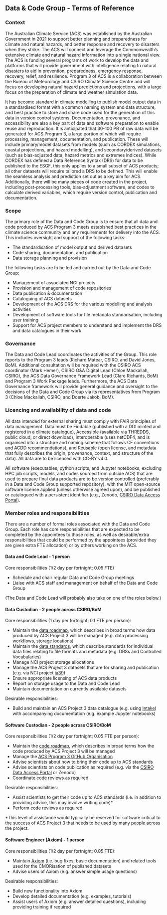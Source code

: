 ## Data & Code Group - Terms of Reference

### Context

The Australian Climate Service (ACS) was established by the Australian Government in 2021
to support better planning and preparedness for climate and natural hazards,
and better response and recovery to disasters when they strike.
The ACS will connect and leverage the Commonwealth’s extensive climate and natural hazard information into a single national view.
The ACS is funding several programs of work to develop the data and platforms
that will provide government with intelligence relating to natural disasters
to aid in prevention, preparedness, emergency response, recovery, relief, and resilience. 
Program 3 of ACS is a collaboration between the Bureau of Meteorology and CSIRO Climate Science Centre
and will focus on developing natural hazard predictions and projections,
with a large focus on the preparation of climate and weather simulation data. 

It has become standard in climate modelling to publish model output data
in a standardised format with a common naming system and data structure,
and best practice to store and share code used for the generation of this data in version control systems.
Documentation, provenance, and accessibility are also a key part of data and software preparation to enable reuse and reproduction.
It is anticipated that 30-100 PB of raw data will be generated for ACS Program 3,
a large portion of which will require processing, management, documentation, and publication.
These will include primary/model datasets from models
(such as CORDEX simulations, coastal projections, and hazard modelling),
and secondary/derived datasets
(such as bias-adjusted data, hazard metrics and extremes indices).
While CORDEX has defined a Data Reference Syntax (DRS) for data to be published to the ESGF,
this only applies to a small subset of ACS products;
all other datasets will require tailored a DRS to be defined.
This will enable the seamless analysis and prediction set out as a key aim for ACS.
Additionally, there will be many pieces of code created in the project,
including post-processing tools, bias-adjustment software, and codes to calculate derived variables,
which require version control, publication and documentation.

### Scope

The primary role of the Data and Code Group is to ensure that all data and code produced by ACS Program 3 meets
establshed best practices in the climate science community and
any requirements for delivery into the ACS.   
This includes oversight and support of the following tasks:
-	The standardisation of model output and derived datasets
-	Code sharing, documentation, and publication
-	Data storage planning and provision

The following tasks are to be led and carried out by the Data and Code Group:
-	Management of associated NCI projects
-	Provision and management of code repositories
-	Data publication & documentation
-	Cataloguing of ACS datasets
-	Development of the ACS DRS for the various modelling and analysis activities
-	Development of software tools for file metadata standarisation, including user training
-	Support for ACS project members to understand and implement the DRS and data catalogues in their work

### Governance

The Data and Code Lead coordinates the activities of the Group.
This role reports to the Program 3 leads (Richard Matear, CSIRO, and David Jones, BoM).
Additional consultation will be required with the
CSIRO ACS coordinator (Mark Hemer),
CSIRO O&A Digital Lead (Chloe Mackallah, CSIRO),
the ACS Data Governance Framework Lead (Clare Richards, BoM) and
Program 3 Work Package leads.
Furthermore, the ACS Data Governance framework will provide general guidance and oversight
to the decisions of the Data and Code Group via its representatives from Program 3 (Chloe Mackallah, CSIRO, and Doerte Jakob, BoM).

### Licencing and availability of data and code

All data intended for external sharing must comply with FAIR principles of data management.
Data must be Findable (published with a DOI minted and registered in a climate catalogue),
Accessible (available via THREDDS, public cloud, or direct download),
Interoperable (uses netCDF4, and is organised into a structure and naming scheme that follows CF conventions and ACDD recommendations),
and Reusable (open license, and metadata that fully describes the origin, provenance, context, and structure of the data).
All data are to be licensed with CC-BY v4.0.

All software (executables, python scripts, and Jupyter notebooks; excluding HPC job scripts, models, and codes sourced from outside ACS)
that are used to prepare final data products are to be version controlled
(preferably in a Data and Code Group supported repository),
with the MIT open-source software license applied (unless otherwise agreed upon),
and be published or catalogued with a persistent identifier (e.g., Zenodo, [CSIRO Data Access Portal](https://data.csiro.au/)).

### Member roles and responsibilities

There are a number of formal roles associated with the Data and Code Group.
Each role has core responsibilities that are expected to be completed by the appointees to those roles,
as well as desirable/extra responsibilities that could be performed by the appointees
(provided they are given extra FTE allocation)
or by others working on the ACS.

#### Data and Code Lead - 1 person

Core responsibilities (1/2 day per fortnight; 0.05 FTE)
- Schedule and chair regular Data and Code Group meetings
- Liaise with ACS staff and management on behalf of the Data and Code Group

(The Data and Code Lead will probably also take on one of the roles below.)

#### Data Custodian - 2 people across CSIRO/BoM

Core responsibilities (1 day per fortnight; 0.1 FTE per person):
- Maintain the [data roadmap](https://github.com/AusClimateService/data-code-group/blob/main/data_roadmap.md),
  which describes in broad terms how data produced by ACS Project 3 will be managed
  (e.g. data processing workflows, storage locations)
- Maintain the [data standards](https://github.com/AusClimateService/data-code-group/blob/main/data_standards.md),
  which describe standards for individual data files relating to file formats and metadata (e.g. DRSs and Controlled Vocabularies)
- Manage NCI project storage allocations
- Manage the ACS Project 3 datasets that are for sharing and publication (e.g. via NCI project [ia39](https://my.nci.org.au/mancini/project/ia39))
- Ensure appropriate licensing of ACS data products
- Report on storage usage to the Data and Code Lead
- Maintain documentation on currently available datasets

Desirable responsibilities:
- Build and maintain an ACS Project 3 data catalogue (e.g. using [Intake](https://intake.readthedocs.io/en/latest/))
  with accompanying documentation (e.g. example Jupyter notebooks)

#### Software Custodian - 2 people across CSIRO/BoM

Core responsibilities (1/2 day per fortnight; 0.05 FTE per person):
- Maintain the [code roadmap](https://github.com/AusClimateService/data-code-group/blob/main/code_roadmap.md),
  which describes in broad terms how the code produced by ACS Project 3 will be managed
- Manage the [ACS Program 3 GitHub Organisation](https://github.com/AusClimateService)
- Advise scientists about how to bring their code up to ACS standards
- Advise scientists on code publication as required (e.g. via the [CSIRO Data Access Portal](https://data.csiro.au/) or Zenodo)
- Coordinate code reviews as required

Desirable responsibilities:
- Assist scientists to get their code up to ACS standards
  (i.e. in addition to providing advice, this may involve writing code)*
- Perform code reviews as required

*This level of assistance would typically be reserved for software critical to the success of ACS Project 3
that needs to be used by many people across the project.

#### Software Engineer (Axiom) - 1 person

Core responsibilities (1/2 day per fortnight; 0.05 FTE):
- Maintain [Axiom](https://github.com/AusClimateService/axiom) (i.e. bug fixes, basic documentation)
  and related tools used for the CMORisation of published datasets
- Advise users of Axiom (e.g. answer simple usage questions)

Desirable responsibilities:
- Build new functionality into Axiom
- Develop detailed documentation (e.g. examples, tutorials)
- Assist users of Axiom (e.g. answer detailed questions), including providing training if required
